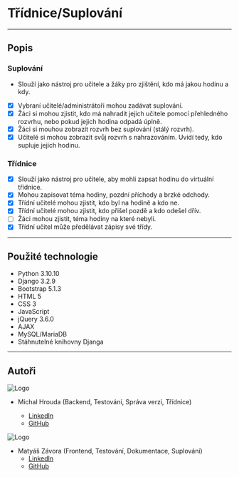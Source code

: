 # Třídnice/Suplování

---

## Popis

### Suplování

- Slouží jako nástroj pro učitele a žáky pro zjištění, kdo má jakou hodinu a kdy.
- [x] Vybraní učitelé/administrátoři mohou zadávat suplování.
- [x] Žáci si mohou zjistit, kdo má nahradit jejich učitele pomocí přehledného rozvrhu, nebo pokud jejich hodina odpadá úplně.
- [x] Žáci si mouhou zobrazit rozvrh bez suplování (stálý rozvrh).
- [x] Učitelé si mohou zobrazit svůj rozvrh s nahrazováním. Uvidí tedy, kdo supluje jejich hodinu.

### Třídnice

- [x] Slouží jako nástroj pro učitele, aby mohli zapsat hodinu do virtuální třídnice.
- [x] Mohou zapisovat téma hodiny, pozdní příchody a brzké odchody.
- [x] Třídní učitelé mohou zjistit, kdo byl na hodině a kdo ne.
- [x] Třídní učitelé mohou zjistit, kdo přišel pozdě a kdo odešel dřív.
- [ ] Žáci mohou zjistit, téma hodiny na které nebyli.
- [x] Třídní učitel může předělávat zápisy své třídy.

---

## Použité technologie

- Python 3.10.10
- Django 3.2.9
- Bootstrap 5.1.3
- HTML 5
- CSS 3
- JavaScript
- jQuery 3.6.0
- AJAX
- MySQL/MariaDB
- Stáhnutelné knihovny Djanga

---

## Autoři

![Logo](https://avatars.githubusercontent.com/u/95335497?v=4)

- Michal Hrouda (Backend, Testování, Správa verzí, Třídnice)

  - [LinkedIn](https://www.linkedin.com/in/michal-hrouda-11a4a1271/)
  - [GitHub](https://github.com/Xmajk)

![Logo](https://avatars.githubusercontent.com/u/105340917?v=4)

- Matyáš Závora (Frontend, Testování, Dokumentace, Suplování)
  - [LinkedIn](https://www.linkedin.com/in/matyáš-závora-8b9086269/)
  - [GitHub](https://github.com/TheD0g3TV)
